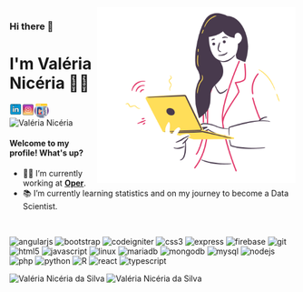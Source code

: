 <img align="right" src="https://raw.githubusercontent.com/ValeriaNiceria/valerianiceria/master/img/girl.png" width="350"/>

### Hi there :wave:
# I'm Valéria Nicéria :woman_technologist:
<a href="https://www.linkedin.com/in/valerianiceria/" target="_blank">
<img align="left" alt="LinkedIn" src="https://raw.githubusercontent.com/ValeriaNiceria/valerianiceria/master/img/icon_linkedin.png" title="LinkedIn" width="22"/>
</a>

<a href="https://www.instagram.com/valeria.niceria.dev/" target="_blank">
<img align="left" alt="Instagram" src="https://raw.githubusercontent.com/ValeriaNiceria/valerianiceria/master/img/icon_instagram.png" title="Instagram" width="22"/>
</a>
  
<a href="https://valerianiceria.github.io/" target="_blank">
<img align="left" alt="Personal Page" src="https://raw.githubusercontent.com/ValeriaNiceria/valerianiceria/master/img/pagina-da-web.png" title="Personal Page" width="25"/>
</a>

<span align="left"> <img src="https://komarev.com/ghpvc/?username=valerianiceria" alt="Valéria Nicéria" /> </span>



#### Welcome to my profile! What's up?

- :woman_technologist: I’m currently working at <b><a href="https://operdata.com.br/" target="_blank" title="Oper">Oper</a></b>.
- :books: I’m currently learning statistics and on my journey to become a Data Scientist.

<br/>
<p align="left">
<img src="https://devicons.github.io/devicon/devicon.git/icons/angularjs/angularjs-original.svg" alt="angularjs" title="Angular" width="25" height="25"/> 
<img src="https://devicons.github.io/devicon/devicon.git/icons/bootstrap/bootstrap-plain.svg" alt="bootstrap" title="Bootstrap" width="25" height="25"/>
<img src="https://cdn.worldvectorlogo.com/logos/codeigniter.svg" alt="codeigniter" title="CodeIgniter" width="25" height="25"/> 
<img src="https://devicons.github.io/devicon/devicon.git/icons/css3/css3-original-wordmark.svg" alt="css3" title="CSS3" width="25" height="25"/> 
<img src="https://devicons.github.io/devicon/devicon.git/icons/express/express-original-wordmark.svg" alt="express" title="Express" width="25" height="25"/> 
<img src="https://www.vectorlogo.zone/logos/firebase/firebase-icon.svg" alt="firebase" title="Firebase" width="25" height="25"/> 
<img src="https://www.vectorlogo.zone/logos/git-scm/git-scm-icon.svg" alt="git" title="Git" width="25" height="25"/> 
<img src="https://devicons.github.io/devicon/devicon.git/icons/html5/html5-original-wordmark.svg" alt="html5" title="HTML5" width="25" height="25"/>
<img src="https://devicons.github.io/devicon/devicon.git/icons/javascript/javascript-original.svg" alt="javascript" title="JavaScript" width="25" height="25"/>
<img src="https://devicons.github.io/devicon/devicon.git/icons/linux/linux-original.svg" alt="linux" title="Linux" width="25" height="25"/>
<img src="https://www.vectorlogo.zone/logos/mariadb/mariadb-icon.svg" alt="mariadb" title="MariaDB" width="25" height="25"/> 
<img src="https://devicons.github.io/devicon/devicon.git/icons/mongodb/mongodb-original-wordmark.svg" alt="mongodb" title="MongoDB" width="25" height="25"/> 
<img src="https://devicons.github.io/devicon/devicon.git/icons/mysql/mysql-original-wordmark.svg" alt="mysql" title="MySQL" width="25" height="25"/> 
<img src="https://devicons.github.io/devicon/devicon.git/icons/nodejs/nodejs-original-wordmark.svg" alt="nodejs" title="NodeJS" width="25" height="25"/> 
<img src="https://devicons.github.io/devicon/devicon.git/icons/php/php-original.svg" alt="php" title="PHP" width="25" height="25"/> 
<img src="https://devicons.github.io/devicon/devicon.git/icons/python/python-original.svg" alt="python" title="Python" width="25" height="25"/>
<img src="https://www.rmining.com.br/wp-content/uploads/2015/08/RStudio-Ball.png" alt="R" title="R" width="25" height="25"/>
<img src="https://devicons.github.io/devicon/devicon.git/icons/react/react-original-wordmark.svg" alt="react" title="React" width="25" height="25"/> 
<img src="https://devicons.github.io/devicon/devicon.git/icons/typescript/typescript-original.svg" alt="typescript" title="TypeScript" width="25" height="25"/>
</p> 

<p align="left">
  <img src="https://github-readme-stats.vercel.app/api?username=valerianiceria&show_icons=true" alt="Valéria Nicéria da Silva" style="max-width:50%; width:50%;">
  <img src="https://github-readme-stats.vercel.app/api/top-langs/?username=valerianiceria&layout=compact&hide=html" alt="Valéria Nicéria da Silva" style="max-width:50%; width:50%;" />
</p>



<!--
**ValeriaNiceria/valerianiceria** is a ✨ _special_ ✨ repository because its `README.md` (this file) appears on your GitHub profile.

Here are some ideas to get you started:

- 🔭 I’m currently working on <a href="https://operdata.com.br/" target="_blank">Oper</a>
- 🌱 I’m currently learning ...
- 👯 I’m looking to collaborate on ...
- 🤔 I’m looking for help with ...
- 💬 Ask me about ...
- 📫 How to reach me: ...
- 😄 Pronouns: ...
- ⚡ Fun fact: ...
-->
